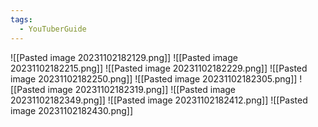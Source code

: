 ```yaml
---
tags:
  - YouTuberGuide
---
```

![[Pasted image 20231102182129.png]]
![[Pasted image 20231102182215.png]]
![[Pasted image 20231102182229.png]]
![[Pasted image 20231102182250.png]]
![[Pasted image 20231102182305.png]]
![[Pasted image 20231102182319.png]]
![[Pasted image 20231102182349.png]]
![[Pasted image 20231102182412.png]]
![[Pasted image 20231102182430.png]]